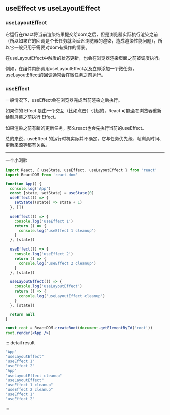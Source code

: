 ## useEffect vs useLayoutEffect

### useLayoutEffect

它运行在react将当前渲染结果提交给dom之后，但是浏览器实际执行渲染之前（所以如果它的回调是个长任务就会延迟浏览器的渲染，造成渲染性能问题），所以它一般只用于需要对dom有操作的情景。

在useLayoutEffect中触发的状态更新，也会在浏览器渲染页面之前被调度执行。

例如，在组件内部调用useLayoutEffect以及立即添加一个微任务，useLayoutEffect的回调通常会在微任务之前运行。

### useEffect

一般情况下，useEffect会在浏览器完成当前渲染之后执行。

如果你的 Effect 是由一个交互（比如点击）引起的，React 可能会在浏览器重新绘制屏幕之前执行 Effect。

如果渲染之前有新的更新任务，那么react也会先执行当前的useEffect。

总的来说，useEffect 的运行时机实际并不确定，它与任务优先级、帧剩余时间、更新来源等都有关系。

---

一个小测验

```jsx
import React, { useState, useEffect, useLayoutEffect } from 'react'
import ReactDOM from 'react-dom'

function App() {
  console.log('App')
  const [state, setState] = useState(0)
  useEffect(() => {
    setState((state) => state + 1)
  }, [])

  useEffect(() => {
    console.log('useEffect 1')
    return () => {
      console.log('useEffect 1 cleanup')
    }
  }, [state])

  useEffect(() => {
    console.log('useEffect 2')
    return () => {
      console.log('useEffect 2 cleanup')
    }
  }, [state])

  useLayoutEffect(() => {
    console.log('useLayoutEffect')
    return () => {
      console.log('useLayoutEffect cleanup')
    }
  }, [state])

  return null
}

const root = ReactDOM.createRoot(document.getElementById('root'))
root.render(<App />)
```

::: detail result

```bash
"App"
"useLayoutEffect"
"useEffect 1"
"useEffect 2"
"App"
"useLayoutEffect cleanup"
"useLayoutEffect"
"useEffect 1 cleanup"
"useEffect 2 cleanup"
"useEffect 1"
"useEffect 2"
```

:::

